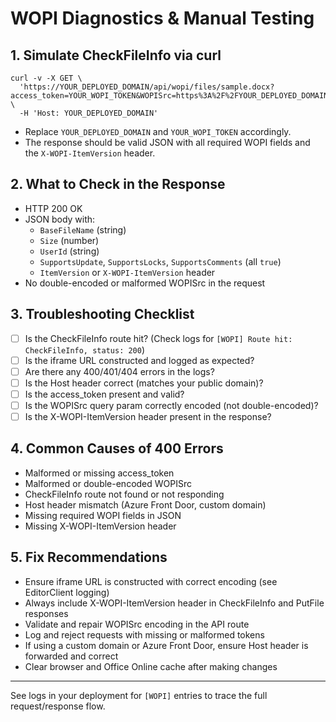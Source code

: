 # WOPI Diagnostics & Manual Testing

## 1. Simulate CheckFileInfo via curl

```
curl -v -X GET \
  'https://YOUR_DEPLOYED_DOMAIN/api/wopi/files/sample.docx?access_token=YOUR_WOPI_TOKEN&WOPISrc=https%3A%2F%2FYOUR_DEPLOYED_DOMAIN%2Fapi%2Fwopi%2Ffiles%2Fsample.docx' \
  -H 'Host: YOUR_DEPLOYED_DOMAIN'
```
- Replace `YOUR_DEPLOYED_DOMAIN` and `YOUR_WOPI_TOKEN` accordingly.
- The response should be valid JSON with all required WOPI fields and the `X-WOPI-ItemVersion` header.

## 2. What to Check in the Response
- HTTP 200 OK
- JSON body with:
  - `BaseFileName` (string)
  - `Size` (number)
  - `UserId` (string)
  - `SupportsUpdate`, `SupportsLocks`, `SupportsComments` (all `true`)
  - `ItemVersion` or `X-WOPI-ItemVersion` header
- No double-encoded or malformed WOPISrc in the request

## 3. Troubleshooting Checklist
- [ ] Is the CheckFileInfo route hit? (Check logs for `[WOPI] Route hit: CheckFileInfo, status: 200`)
- [ ] Is the iframe URL constructed and logged as expected?
- [ ] Are there any 400/401/404 errors in the logs?
- [ ] Is the Host header correct (matches your public domain)?
- [ ] Is the access_token present and valid?
- [ ] Is the WOPISrc query param correctly encoded (not double-encoded)?
- [ ] Is the X-WOPI-ItemVersion header present in the response?

## 4. Common Causes of 400 Errors
- Malformed or missing access_token
- Malformed or double-encoded WOPISrc
- CheckFileInfo route not found or not responding
- Host header mismatch (Azure Front Door, custom domain)
- Missing required WOPI fields in JSON
- Missing X-WOPI-ItemVersion header

## 5. Fix Recommendations
- Ensure iframe URL is constructed with correct encoding (see EditorClient logging)
- Always include X-WOPI-ItemVersion header in CheckFileInfo and PutFile responses
- Validate and repair WOPISrc encoding in the API route
- Log and reject requests with missing or malformed tokens
- If using a custom domain or Azure Front Door, ensure Host header is forwarded and correct
- Clear browser and Office Online cache after making changes

---

See logs in your deployment for `[WOPI]` entries to trace the full request/response flow.
